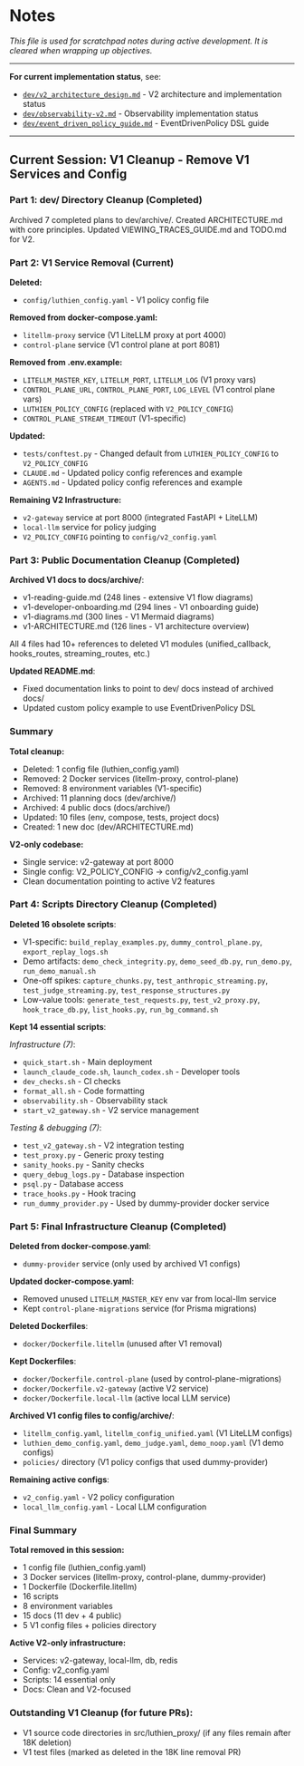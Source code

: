 # Notes

_This file is used for scratchpad notes during active development. It is cleared when wrapping up objectives._

---

**For current implementation status**, see:
- [`dev/v2_architecture_design.md`](v2_architecture_design.md) - V2 architecture and implementation status
- [`dev/observability-v2.md`](observability-v2.md) - Observability implementation status
- [`dev/event_driven_policy_guide.md`](event_driven_policy_guide.md) - EventDrivenPolicy DSL guide

---

## Current Session: V1 Cleanup - Remove V1 Services and Config

### Part 1: dev/ Directory Cleanup (Completed)

Archived 7 completed plans to dev/archive/. Created ARCHITECTURE.md with core principles.
Updated VIEWING_TRACES_GUIDE.md and TODO.md for V2.

### Part 2: V1 Service Removal (Current)

**Deleted:**
- `config/luthien_config.yaml` - V1 policy config file

**Removed from docker-compose.yaml:**
- `litellm-proxy` service (V1 LiteLLM proxy at port 4000)
- `control-plane` service (V1 control plane at port 8081)

**Removed from .env.example:**
- `LITELLM_MASTER_KEY`, `LITELLM_PORT`, `LITELLM_LOG` (V1 proxy vars)
- `CONTROL_PLANE_URL`, `CONTROL_PLANE_PORT`, `LOG_LEVEL` (V1 control plane vars)
- `LUTHIEN_POLICY_CONFIG` (replaced with `V2_POLICY_CONFIG`)
- `CONTROL_PLANE_STREAM_TIMEOUT` (V1-specific)

**Updated:**
- `tests/conftest.py` - Changed default from `LUTHIEN_POLICY_CONFIG` to `V2_POLICY_CONFIG`
- `CLAUDE.md` - Updated policy config references and example
- `AGENTS.md` - Updated policy config references and example

**Remaining V2 Infrastructure:**
- `v2-gateway` service at port 8000 (integrated FastAPI + LiteLLM)
- `local-llm` service for policy judging
- `V2_POLICY_CONFIG` pointing to `config/v2_config.yaml`

### Part 3: Public Documentation Cleanup (Completed)

**Archived V1 docs to docs/archive/**:
- v1-reading-guide.md (248 lines - extensive V1 flow diagrams)
- v1-developer-onboarding.md (294 lines - V1 onboarding guide)
- v1-diagrams.md (300 lines - V1 Mermaid diagrams)
- v1-ARCHITECTURE.md (126 lines - V1 architecture overview)

All 4 files had 10+ references to deleted V1 modules (unified_callback, hooks_routes, streaming_routes, etc.)

**Updated README.md**:
- Fixed documentation links to point to dev/ docs instead of archived docs/
- Updated custom policy example to use EventDrivenPolicy DSL

### Summary

**Total cleanup:**
- Deleted: 1 config file (luthien_config.yaml)
- Removed: 2 Docker services (litellm-proxy, control-plane)
- Removed: 8 environment variables (V1-specific)
- Archived: 11 planning docs (dev/archive/)
- Archived: 4 public docs (docs/archive/)
- Updated: 10 files (env, compose, tests, project docs)
- Created: 1 new doc (dev/ARCHITECTURE.md)

**V2-only codebase:**
- Single service: v2-gateway at port 8000
- Single config: V2_POLICY_CONFIG → config/v2_config.yaml
- Clean documentation pointing to active V2 features

### Part 4: Scripts Directory Cleanup (Completed)

**Deleted 16 obsolete scripts**:
- V1-specific: `build_replay_examples.py`, `dummy_control_plane.py`, `export_replay_logs.sh`
- Demo artifacts: `demo_check_integrity.py`, `demo_seed_db.py`, `run_demo.py`, `run_demo_manual.sh`
- One-off spikes: `capture_chunks.py`, `test_anthropic_streaming.py`, `test_judge_streaming.py`, `test_response_structures.py`
- Low-value tools: `generate_test_requests.py`, `test_v2_proxy.py`, `hook_trace_db.py`, `list_hooks.py`, `run_bg_command.sh`

**Kept 14 essential scripts**:

*Infrastructure (7)*:
- `quick_start.sh` - Main deployment
- `launch_claude_code.sh`, `launch_codex.sh` - Developer tools
- `dev_checks.sh` - CI checks
- `format_all.sh` - Code formatting
- `observability.sh` - Observability stack
- `start_v2_gateway.sh` - V2 service management

*Testing & debugging (7)*:
- `test_v2_gateway.sh` - V2 integration testing
- `test_proxy.py` - Generic proxy testing
- `sanity_hooks.py` - Sanity checks
- `query_debug_logs.py` - Database inspection
- `psql.py` - Database access
- `trace_hooks.py` - Hook tracing
- `run_dummy_provider.py` - Used by dummy-provider docker service

### Part 5: Final Infrastructure Cleanup (Completed)

**Deleted from docker-compose.yaml**:
- `dummy-provider` service (only used by archived V1 configs)

**Updated docker-compose.yaml**:
- Removed unused `LITELLM_MASTER_KEY` env var from local-llm service
- Kept `control-plane-migrations` service (for Prisma migrations)

**Deleted Dockerfiles**:
- `docker/Dockerfile.litellm` (unused after V1 removal)

**Kept Dockerfiles**:
- `docker/Dockerfile.control-plane` (used by control-plane-migrations)
- `docker/Dockerfile.v2-gateway` (active V2 service)
- `docker/Dockerfile.local-llm` (active local LLM service)

**Archived V1 config files to config/archive/**:
- `litellm_config.yaml`, `litellm_config_unified.yaml` (V1 LiteLLM configs)
- `luthien_demo_config.yaml`, `demo_judge.yaml`, `demo_noop.yaml` (V1 demo configs)
- `policies/` directory (V1 policy configs that used dummy-provider)

**Remaining active configs**:
- `v2_config.yaml` - V2 policy configuration
- `local_llm_config.yaml` - Local LLM configuration

### Final Summary

**Total removed in this session:**
- 1 config file (luthien_config.yaml)
- 3 Docker services (litellm-proxy, control-plane, dummy-provider)
- 1 Dockerfile (Dockerfile.litellm)
- 16 scripts
- 8 environment variables
- 15 docs (11 dev + 4 public)
- 5 V1 config files + policies directory

**Active V2-only infrastructure:**
- Services: v2-gateway, local-llm, db, redis
- Config: v2_config.yaml
- Scripts: 14 essential only
- Docs: Clean and V2-focused

### Outstanding V1 Cleanup (for future PRs):
- V1 source code directories in src/luthien_proxy/ (if any files remain after 18K deletion)
- V1 test files (marked as deleted in the 18K line removal PR)
